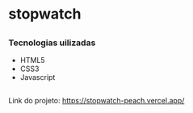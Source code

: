 # stopwatch

##

### Tecnologias uilizadas 

* HTML5
* CSS3
* Javascript

## 

Link do projeto: https://stopwatch-peach.vercel.app/
